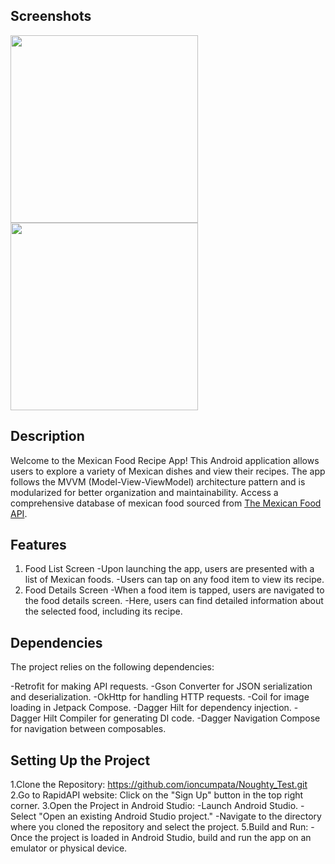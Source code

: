 ## **Screenshots**
<img src="https://imgur.com/9s6azgl.png" width="300"> <img src="https://imgur.com/L7ODSsK.png" width="300">
## Description
Welcome to the Mexican Food Recipe App! This Android application allows users to explore a variety of Mexican dishes and view their recipes.
The app follows the MVVM (Model-View-ViewModel) architecture pattern and is modularized for better organization and maintainability.
Access a comprehensive database of mexican food sourced from [The Mexican Food API](https://the-mexican-food-db.p.rapidapi.com).

## Features
1. Food List Screen
 -Upon launching the app, users are presented with a list of Mexican foods.
 -Users can tap on any food item to view its recipe.
2. Food Details Screen
 -When a food item is tapped, users are navigated to the food details screen.
 -Here, users can find detailed information about the selected food, including its recipe.

## Dependencies
The project relies on the following dependencies:

 -Retrofit for making API requests.
 -Gson Converter for JSON serialization and deserialization.
 -OkHttp for handling HTTP requests.
 -Coil for image loading in Jetpack Compose.
 -Dagger Hilt for dependency injection.
 -Dagger Hilt Compiler for generating DI code.
 -Dagger Navigation Compose for navigation between composables.

 ## Setting Up the Project
 1.Clone the Repository: https://github.com/ioncumpata/Noughty_Test.git
 2.Go to RapidAPI website: Click on the "Sign Up" button in the top right corner.
 3.Open the Project in Android Studio:
  -Launch Android Studio.
  -Select "Open an existing Android Studio project."
  -Navigate to the directory where you cloned the repository and select the project.
 5.Build and Run:
  -Once the project is loaded in Android Studio, build and run the app on an emulator or physical device.

